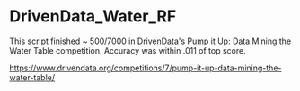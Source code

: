 # DrivenData_Water_RF
This script finished ~ 500/7000 in DrivenData's Pump it Up: Data Mining the Water Table competition.  Accuracy was within .011 of top score.  

https://www.drivendata.org/competitions/7/pump-it-up-data-mining-the-water-table/
